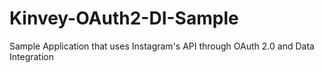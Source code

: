 Kinvey-OAuth2-DI-Sample
=======================

Sample Application that uses Instagram's API through OAuth 2.0 and Data Integration